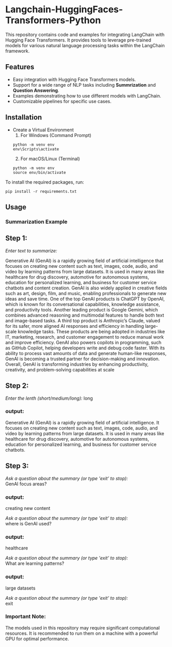 # Langchain-HuggingFaces-Transformers-Python
This repository contains code and examples for integrating LangChain with Hugging Face Transformers. It provides tools to leverage pre-trained models for various natural language processing tasks within the LangChain framework.

## Features
- Easy integration with Hugging Face Transformers models.
- Support for a wide range of NLP tasks including **Summrization** and **Question Answering**.
- Examples demonstrating how to use different models with LangChain.
- Customizable pipelines for specific use cases.

## Installation
- Create a Virtual Environment
  1. For Windows (Command Prompt)
  ```
  python -m venv env
  env\Scripts\activate
  ```
  2. For macOS/Linux (Terminal)
  ```
  python -m venv env
  source env/bin/activate
  ```
To install the required packages, run:
```
pip install -r requirements.txt
``` 
## Usage

### Summarization Example
## Step 1: 
*Enter text to summarize:*

 Generative AI (GenAI) is a rapidly growing field of artificial intelligence that focuses on creating new content such as text, images, code, audio, and video by learning patterns from large datasets. It is used in many areas like healthcare for drug discovery, automotive for autonomous systems, education for personalized learning, and business for customer service chatbots and content creation. GenAI is also widely applied in creative fields such as art, design, film, and music, enabling professionals to generate new ideas and save time. One of the top GenAI products is ChatGPT by OpenAI, which is known for its conversational capabilities, knowledge assistance, and productivity tools. Another leading product is Google Gemini, which combines advanced reasoning and multimodal features to handle both text and image-based tasks. A third top product is Anthropic’s Claude, valued for its safer, more aligned AI responses and efficiency in handling large-scale knowledge tasks. These products are being adopted in industries like IT, marketing, research, and customer engagement to reduce manual work and improve efficiency. GenAI also powers copilots in programming, such as GitHub Copilot, helping developers write and debug code faster. With its ability to process vast amounts of data and generate human-like responses, GenAI is becoming a trusted partner for decision-making and innovation. Overall, GenAI is transforming industries by enhancing productivity, creativity, and problem-solving capabilities at scale

## Step 2:
*Enter the lenth (short/medium/long):*
long

### output:
Generative AI (GenAI) is a rapidly growing field of artificial intelligence. It focuses on creating new content such as text, images, code, audio, and video by learning patterns from large datasets. It is used in many areas like healthcare for drug discovery, automotive for autonomous systems, education for personalized learning, and business for customer service chatbots.

## Step 3:
*Ask a question about the summary (or type 'exit' to stop):*  
GenAI focus areas?

### output:
creating new content

*Ask a question about the summary (or type 'exit' to stop):*  
where is GenAI used?

### output:
healthcare

*Ask a question about the summary (or type 'exit' to stop):*   
What are learning patterns?

### output:
large datasets

*Ask a question about the summary (or type 'exit' to stop):*   
exit


### Important Note:
The models used in this repository may require significant computational resources. It is recommended to run them on a machine with a powerful GPU for optimal performance.
